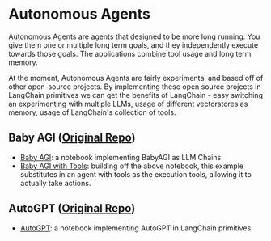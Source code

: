 # Autonomous Agents


Autonomous Agents are agents that designed to be more long running.
You give them one or multiple long term goals, and they independently execute towards those goals.
The applications combine tool usage and long term memory.

At the moment, Autonomous Agents are fairly experimental and based off of other open-source projects.
By implementing these open source projects in LangChain primitives we can get the benefits of LangChain - 
easy switching an experimenting with multiple LLMs, usage of different vectorstores as memory, 
usage of LangChain's collection of tools.

## Baby AGI ([Original Repo](https://github.com/yoheinakajima/babyagi))

- [Baby AGI](autonomous_agents/baby_agi.ipynb): a notebook implementing BabyAGI as LLM Chains
- [Baby AGI with Tools](autonomous_agents/baby_agi_with_agent.ipynb): building off the above notebook, this example substitutes in an agent with tools as the execution tools, allowing it to actually take actions.


## AutoGPT ([Original Repo](https://github.com/Significant-Gravitas/Auto-GPT))
- [AutoGPT](autonomous_agents/autogpt.ipynb): a notebook implementing AutoGPT in LangChain primitives
